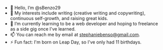 - 👋 Hello, I’m @sBenzo29
- 👀 My interests include writing (creative writing and copywriting), continuous self-growth, and raising great kids.
- 🌱 I’m currently learning to be a web developer and hoping to freelance as a side gig once I've learned.
- 📫 You can reach me by email at stephaniebenso@gmail.com.
- ⚡ Fun fact: I'm born on Leap Day, so I've only had 11 birthdays. 

